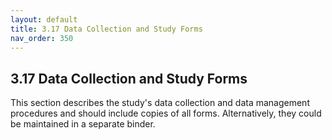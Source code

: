 ```yaml
---
layout: default
title: 3.17 Data Collection and Study Forms
nav_order: 350
---
```


## 3.17 Data Collection and Study Forms

This section describes the study's data collection and data management
procedures and should include copies of all forms. Alternatively, they
could be maintained in a separate binder.

